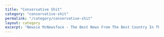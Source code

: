 ```yaml
---
title: "Conservative Shit"
category: "conservative-shit"
permalink: "/category/conservative-shit"
layout: category
excerpt: "Newsie McNewsface - The Best News From The Best Country In The United States"
---
```


